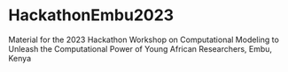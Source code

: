 # HackathonEmbu2023
Material for the  2023 Hackathon Workshop on Computational Modeling to Unleash the Computational  Power of Young African Researchers, Embu, Kenya
